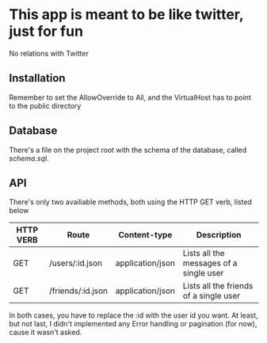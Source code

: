 # This app is meant to be like twitter, just for fun
No relations with Twitter

## Installation

Remember to set the AllowOverride to All, and the VirtualHost has to point to the public directory

## Database
There's a file on the project root with the schema of the database, called *schema.sql*.

## API
There's only two availiable methods, both using the HTTP GET verb, listed below

HTTP VERB | Route | Content-type | Description
--- | --- | --- | ---
GET | /users/:id.json | application/json | Lists all the messages of a single user
GET | /friends/:id.json | application/json | Lists all the friends of a single user

In both cases, you have to replace the :id with the user id you want. At least, but not last, I didn't implemented any Error handling or pagination (for now), cause it wasn't asked.